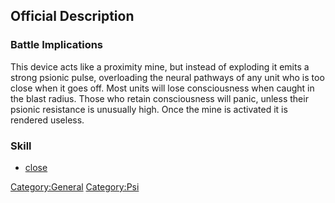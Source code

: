 ## Official Description

### Battle Implications

This device acts like a proximity mine, but instead of exploding it
emits a strong psionic pulse, overloading the neural pathways of any
unit who is too close when it goes off. Most units will lose
consciousness when caught in the blast radius. Those who retain
consciousness will panic, unless their psionic resistance is unusually
high. Once the mine is activated it is rendered useless.

### Skill

- [close](Skills/close "wikilink")

[Category:General](Category:General "wikilink")
[Category:Psi](Category:Psi "wikilink")